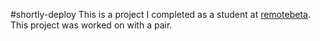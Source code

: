 #shortly-deploy
This is a project I completed as a student at [remotebeta](http://remotebeta.com). This project was worked on with a pair.